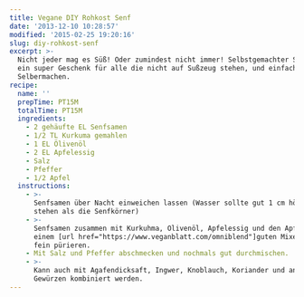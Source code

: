 ```yaml
---
title: Vegane DIY Rohkost Senf
date: '2013-12-10 10:28:57'
modified: '2015-02-25 19:20:16'
slug: diy-rohkost-senf
excerpt: >-
  Nicht jeder mag es Süß! Oder zumindest nicht immer! Selbstgemachter Senf ist
  ein super Geschenk für alle die nicht auf Sußzeug stehen, und einfach zum
  Selbermachen.
recipe:
  name: ''
  prepTime: PT15M
  totalTime: PT15M
  ingredients:
    - 2 gehäufte EL Senfsamen
    - 1/2 TL Kurkuma gemahlen
    - 1 EL Ölivenöl
    - 2 EL Apfelessig
    - Salz
    - Pfeffer
    - 1/2 Apfel
  instructions:
    - >-
      Senfsamen über Nacht einweichen lassen (Wasser sollte gut 1 cm höher
      stehen als die Senfkörner)
    - >-
      Senfsamen zusammen mit Kurkuhma, Olivenöl, Apfelessig und den Apfel in
      einem [url href="https://www.veganblatt.com/omniblend"]guten Mixer[/url]
      fein pürieren.
    - Mit Salz und Pfeffer abschmecken und nochmals gut durchmischen.
    - >-
      Kann auch mit Agafendicksaft, Ingwer, Knoblauch, Koriander und anderen
      Gewürzen kombiniert werden.
---
```


<!-- Image removed (no copyright): 2013-12-09-09.12.01-640x1102.jpg -->
